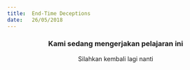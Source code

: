 ```yaml
---
title:  End-Time Deceptions
date:   26/05/2018
---
```


### <center>Kami sedang mengerjakan pelajaran ini</center>
<center>Silahkan kembali lagi nanti</center>